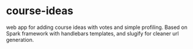 # course-ideas
web app for adding course ideas with votes and simple profiling.
Based on Spark framework with handlebars templates, and slugify for cleaner url generation.
